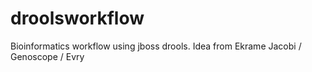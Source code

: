 droolsworkflow
==============

Bioinformatics workflow using jboss drools. Idea from Ekrame Jacobi / Genoscope / Evry
